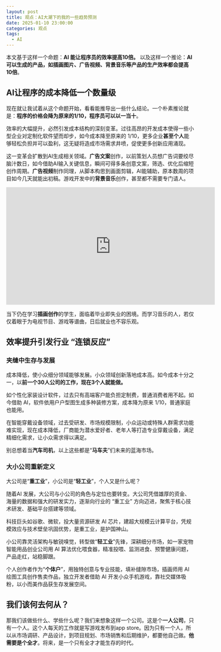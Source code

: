 ```yaml
---
layout: post
title: 观点：AI大潮下的我的一些趋势预测
date: 2025-01-10 23:00:00
categories: 观点
tags:
  - AI
---
```


本文基于这样一个命题：**AI 能让程序员的效率提高10倍。** 以及这样一个推论：**AI可以生成的产品，如插画图片、广告视频、背景音乐等产品的生产效率都会提高10倍**。

## AI让程序的成本降低一个数量级

现在就让我试着从这个命题开始，看看能推导出一些什么结论。一个朴素推论就是：**程序的价格会降为原来的1/10，**程序员可以**以一当十**。

效率的大幅提升，必然引发成本结构的深刻变革。过往高昂的开发成本使得一些小型企业对定制化软件望而却步，如今成本降至原来的 1/10，更多企业**甚至个人**能够轻松负担并可以盈利，这无疑将造成市场需求井喷，促使更多创新应用涌现。

这一变革会扩散到AI生成相关领域。**广告文案**创作，以前策划人员想广告词要绞尽脑汁数日，如今借助AI输入关键信息，瞬间可得多条创意文案，筛选、优化后缩短创作周期。**广告视频**制作同理，从脚本构思到画面剪辑，AI能辅助，原本数周的项目如今几天就能出初稿。游戏开发中的**背景音乐**创作，甚至都不需要专门请人。

<iframe width="560" height="315" src="https://www.youtube.com/embed/0c3yiODsOJw?si=hkAJHAd20PVltQUX" title="YouTube video player" frameborder="0" allow="accelerometer; autoplay; clipboard-write; encrypted-media; gyroscope; picture-in-picture; web-share" referrerpolicy="strict-origin-when-cross-origin" allowfullscreen></iframe>
<br />

当下仍在学习**插画创作**的学生，面临着毕业即失业的困境。而学习音乐的人，若仅仅着眼于为电视节目、游戏等谱曲，日后就业也不容乐观。

## 效率提升引发行业 “连锁反应”

### 夹缝中生存与发展

成本降低，使小众细分领域能够发展。小众领域创新落地成本高。如今成本十分之一，以**前一个30人公司的工作，现在3个人就能做。**

如个性化家装设计软件，过去只有高端客户能负担定制费，普通消费者用不起。如今借助 AI，软件依用户户型图生成多种装修方案，成本降为原来 1/10，普通家庭也能用。

在智能穿戴设备领域，过去受研发、市场规模限制，小众运动或特殊人群需求功能难实现，现在成本降低，厂商能为潜水爱好者、老年人等打造专业穿戴设备，满足精细化需求，让小众需求得以满足。

别总想着当**汽车司机**，以上这些都是“**马车夫**”们未来的蓝海市场。

### 大小公司重新定义

大公司是“**重工业**”，小公司是“**轻工业**”，个人又是什么呢？

随着AI 发展，大公司与小公司的角色与定位也要转变。大公司凭借雄厚的资金、海量的数据和强大的研发实力，逐渐向行业的 “重工业” 方向迈进，聚焦于核心技术研发、基础平台搭建等领域。

科技巨头如谷歌、微软，投大量资源研发 AI 芯片，建超大规模云计算平台，凭规模效应与技术壁垒巩固优势，是重工业，是护国神山。

小公司靠灵活架构与敏锐嗅觉，转型做“**轻工业**”先锋，深耕细分市场，如一家宠物智能用品创业公司用 AI 算法优化喂食器，精准投喂、监测进食、预警健康问题，产品走红，站稳脚跟。

个人创作者作为“**个体户**”，用独特创意与专业技能，填补缝隙市场，插画师用 AI 绘图工具创作售卖作品，独立开发者借助 AI 开发小众手机游戏，靠社交媒体吸粉，以小而美作品获生存发展空间。

## 我们该何去何从？

那我们该做些什么、学些什么呢？我们来想象这样一个公司。这是个**一人公司**，只有一个人。这个人每天的工作就是写游戏发布到app store。因为只有一个人，所以从市场调研、产品设计，到项目规划、市场销售和后期维护，都要他自己做。**他需要是个全才**。将来，是一个只有全才才能生存的时代。
